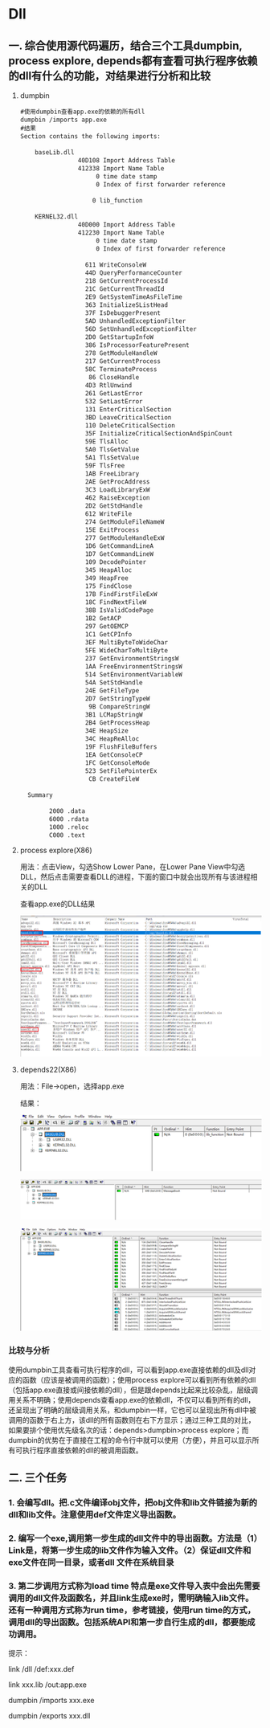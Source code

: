 # Dll

## 一. 综合使用源代码遍历，结合三个工具dumpbin, process explore, depends都有查看可执行程序依赖的dll有什么的功能，对结果进行分析和比较

1. dumpbin

    ~~~shell
    #使用dumpbin查看app.exe的依赖的所有dll
    dumpbin /imports app.exe
    #结果
    Section contains the following imports:
    
        baseLib.dll
                    40D108 Import Address Table
                    412338 Import Name Table
                         0 time date stamp
                         0 Index of first forwarder reference
    
                        0 lib_function
    
        KERNEL32.dll
                    40D000 Import Address Table
                    412230 Import Name Table
                         0 time date stamp
                         0 Index of first forwarder reference
    
                      611 WriteConsoleW
                      44D QueryPerformanceCounter
                      218 GetCurrentProcessId
                      21C GetCurrentThreadId
                      2E9 GetSystemTimeAsFileTime
                      363 InitializeSListHead
                      37F IsDebuggerPresent
                      5AD UnhandledExceptionFilter
                      56D SetUnhandledExceptionFilter
                      2D0 GetStartupInfoW
                      386 IsProcessorFeaturePresent
                      278 GetModuleHandleW
                      217 GetCurrentProcess
                      58C TerminateProcess
                       86 CloseHandle
                      4D3 RtlUnwind
                      261 GetLastError
                      532 SetLastError
                      131 EnterCriticalSection
                      3BD LeaveCriticalSection
                      110 DeleteCriticalSection
                      35F InitializeCriticalSectionAndSpinCount
                      59E TlsAlloc
                      5A0 TlsGetValue
                      5A1 TlsSetValue
                      59F TlsFree
                      1AB FreeLibrary
                      2AE GetProcAddress
                      3C3 LoadLibraryExW
                      462 RaiseException
                      2D2 GetStdHandle
                      612 WriteFile
                      274 GetModuleFileNameW
                      15E ExitProcess
                      277 GetModuleHandleExW
                      1D6 GetCommandLineA
                      1D7 GetCommandLineW
                      109 DecodePointer
                      345 HeapAlloc
                      349 HeapFree
                      175 FindClose
                      17B FindFirstFileExW
                      18C FindNextFileW
                      38B IsValidCodePage
                      1B2 GetACP
                      297 GetOEMCP
                      1C1 GetCPInfo
                      3EF MultiByteToWideChar
                      5FE WideCharToMultiByte
                      237 GetEnvironmentStringsW
                      1AA FreeEnvironmentStringsW
                      514 SetEnvironmentVariableW
                      54A SetStdHandle
                      24E GetFileType
                      2D7 GetStringTypeW
                       9B CompareStringW
                      3B1 LCMapStringW
                      2B4 GetProcessHeap
                      34E HeapSize
                      34C HeapReAlloc
                      19F FlushFileBuffers
                      1EA GetConsoleCP
                      1FC GetConsoleMode
                      523 SetFilePointerEx
                       CB CreateFileW
    
      Summary
    
            2000 .data
            6000 .rdata
            1000 .reloc
            C000 .text
    ~~~

2. process explore(X86)

    用法：点击View，勾选Show Lower Pane，在Lower Pane View中勾选DLL，然后点击需要查看DLL的进程，下面的窗口中就会出现所有与该进程相关的DLL

    查看app.exe的DLL结果

    ![1](img/1.png)

3. depends22(X86)

    用法：File->open，选择app.exe

    结果：

    ![2](img/2.png)

    ![3](img/3.png)

    ![4](img/4.png)

### 比较与分析

使用dumpbin工具查看可执行程序的dll，可以看到app.exe直接依赖的dll及dll对应的函数（应该是被调用的函数）；使用process explore可以看到所有依赖的dll（包括app.exe直接或间接依赖的dll），但是跟depends比起来比较杂乱，层级调用关系不明确；使用depends查看app.exe的依赖dll，不仅可以看到所有的dll，还呈现出了明确的层级调用关系，和dumpbin一样，它也可以呈现出所有dll中被调用的函数于右上方，该dll的所有函数则在右下方显示；通过三种工具的对比，如果要排个使用优先级名次的话：depends>dumpbin>process explore；而dumpbin的优势在于直接在工程的命令行中就可以使用（方便），并且可以显示所有可执行程序直接依赖的dll的被调用函数。

## 二. 三个任务

### 1. 会编写dll。把.c文件编译obj文件，把obj文件和lib文件链接为新的dll和lib文件。注意使用def文件定义导出函数。

### 2. 编写一个exe,调用第一步生成的dll文件中的导出函数。方法是（1）Link是，将第一步生成的lib文件作为输入文件。（2）保证dll文件和exe文件在同一目录，或者dll 文件在系统目录

### 3. 第二步调用方式称为load time 特点是exe文件导入表中会出先需要调用的dll文件及函数名，并且link生成exe时，需明确输入lib文件。还有一种调用方式称为run time，参考链接，使用run time的方式，调用dll的导出函数。包括系统API和第一步自行生成的dll，都要能成功调用。

提示：

link /dll /def:xxx.def

link xxx.lib /out:app.exe

dumpbin /imports xxx.exe

dumpbin /exports xxx.dll